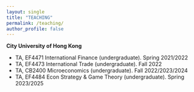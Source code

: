 ```yaml
---
layout: single
title: "TEACHING"
permalink: /teaching/
author_profile: false
---
```

**City University of Hong Kong**
- TA, EF4471 International Finance (undergraduate). Spring 2021/2022
- TA, EF4473 International Trade (undergraduate). Fall 2022
- TA, CB2400 Microeconomics (undergraduate). Fall 2022/2023/2024
- TA, EF4484 Econ Strategy & Game Theory (undergraduate). Spring 2023/2025
